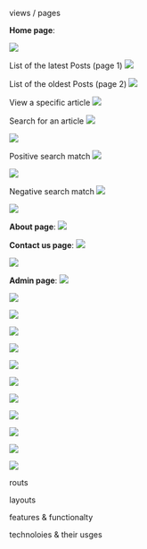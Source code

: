 views / pages


**Home page**:

![](readme-imgs/1.png)

List of the latest Posts (page 1)
![](readme-imgs/2.png)

List of the oldest Posts (page 2)
![](readme-imgs/3.png)

View a specific article
![](readme-imgs/4.png)

Search for an article
![](readme-imgs/5.png)

![](readme-imgs/6.png)

Positive search match
![](readme-imgs/7.png)

![](readme-imgs/8.png)

Negative search match
![](readme-imgs/9.png)

![](readme-imgs/10.png)


**About page**:
![](readme-imgs/11.png)


**Contact us page**:
![](readme-imgs/12.png)

![](readme-imgs/13.png)


**Admin page**:
![](readme-imgs/10blog-%20admin%20registration.png)

![](readme-imgs/10blog-%20admin%20registration%202.png)

![](readme-imgs/11blog-%20admin%20login.png)

![](readme-imgs/11blog-%20admin%20login%202.png)

![](readme-imgs/12blog-admin%20dashboard.png)

![](readme-imgs/13blog-%20admin%20-%20post%20new%20article.png)

![](readme-imgs/13blog-%20admin%20-%20post%20new%20article%202.png)

![](readme-imgs/14blog-%20admin%20-edit%20article.png)

![](readme-imgs/14blog-%20admin%20-edit%20article%202.png)

![](readme-imgs/14blog-%20admin%20-edit%20article%203.png)

![](readme-imgs/15blog-%20admin%20-delete%20article.png)

![](readme-imgs/15blog-%20admin%20-delete%20article%202.png)






routs


layouts 


features & functionalty



technoloies & their usges
